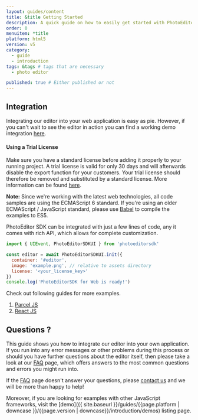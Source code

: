```yaml
---
layout: guides/content
title: &title Getting Started
description: A quick guide on how to easily get started with PhotoEditor SDK for HTML5. Your kick-off to delight your users with top-notch editing capabilities.
order: 0
menuitem: *title
platform: html5
version: v5
category:
  - guide
  - introduction
tags: &tags # tags that are necessary
  - photo editor

published: true # Either published or not
---
```


## Integration

Integrating our editor into your web application is easy as pie. However, if you can't wait to see the editor in action you can find a working demo integration [here](https://www.photoeditorsdk.com/html5-demo).

<div class="documentation__disclaimer">
<h4 id="license-terms">Using a Trial License</h4>
Make sure you have a standard license before adding it properly to your running project. A trial license is valid for only 30 days and will afterwards disable the export function for your customers. Your trial license should therefore be removed and substituted by a standard license. More information can be found <a href="{{site.baseUrl}}/guides/html5/v5/introduction/faq/standard_or_trial_license">here</a>.
</div>

__Note:__ Since we're working with the latest web technologies, all code samples are using the
ECMAScript 6 standard. If you're using an older ECMAScript / JavaScript standard, please use
[Babel](http://babeljs.io/) to compile the examples to ES5.

PhotoEditor SDK can be integrated with just a few lines of code, any it comes with rich API, which allows for complete customization.

```js
import { UIEvent, PhotoEditorSDKUI } from 'photoeditorsdk'

const editor = await PhotoEditorSDKUI.init({
  container: '#editor',
  image: 'example.png', // relative to assets directory
  license: '<your_license_key>'
})
console.log('PhotoEditorSDK for Web is ready!')

```


Check out following guides for more examples.

1. [Parcel JS]({{site.baseurl}}/guides/html5/v5/guides/parcel-js)
2. [React JS]({{site.baseurl}}/guides/html5/v5/guides/react-js)

## Questions ?

This guide shows you how to integrate our editor into your own application. If you run into any error messages or other problems during this process or should you have further questions about the editor itself, then please take a look at our [FAQ]({{site.baseurl}}/guides/html5/v5/introduction/faq/overview) page, which offers answers to the most common questions and errors you might run into.

If the [FAQ]({{site.baseurl}}/guides/html5/v5/introduction/faq/overview) page doesn't answer your questions, please [contact us](https://support.photoeditorsdk.com) and we will be more than happy to help!

Moreover, if you are looking for examples with other JavaScript frameworks, visit the [demo]({{ site.baseurl }}/guides/{{page.platform | downcase }}/{{page.version | downcase}}/introduction/demos) listing page.